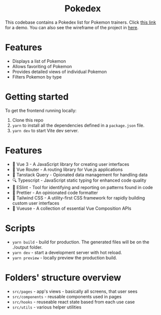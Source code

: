 <div>
  <h1 align="center">Pokedex</h1>
  <p>
    This codebase contains a Pokedex list for Pokemon trainers. Click <a href="https://my-pokedex-woad.vercel.app/" target="_blank">this link</a> for a demo. You can also see the wireframe of the project in <a href="https://www.figma.com/file/GMTlkUPzqct896baz0Cqp8/Pokedex?type=design&node-id=0-1&mode=design" target="_blank">here</a>.
  </p>
</div>

# Features

- Displays a list of Pokemon
- Allows favoriting of Pokemon
- Provides detailed views of individual Pokemon
- Filters Pokemon by type

# Getting started

To get the frontend running locally:

1. Clone this repo
2. `yarn` to install all the dependencies defined in a `package.json` file.
3. `yarn dev` to start Vite dev server.

# Features

- 💚 Vue 3 - A JavaScript library for creating user interfaces
- 📜 Vue Router - A routing library for Vue.js applications
- 🔨 Tanstack Query - Opionated data management for handling data
- 🔍 Typescript - JavaScript static typing for enhanced code quality
- 📑 ESlint - Tool for identifying and reporting on patterns found in code
- 📲 Prettier - An opinionated code formatter
- 🎨 Tailwind CSS - A utility-first CSS framework for rapidly building custom user interfaces
- 🤘 Vueuse - A collection of essential Vue Composition APIs

# Scripts

- `yarn build` - build for production. The generated files will be on the ./output folder.
- `yarn dev` - start a development server with hot reload.
- `yarn preview` - locally preview the production build.

# Folders' structure overview

- `src/pages` - app's views - basically all screens, that user sees
- `src/components` - reusable components used in pages
- `src/hooks` - reuseable react state based from each use case
- `src/utils` - various helper utilities

